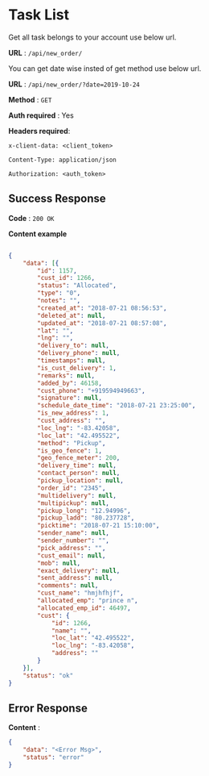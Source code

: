 # Task List

Get all task belongs to your account use below url.

**URL** : `/api/new_order/`

You can get date wise insted of get method use below url.

**URL** : `/api/new_order/?date=2019-10-24`

**Method** : `GET`

**Auth required** : Yes

**Headers required**:

 ```x-client-data: <client_token>```

 ```Content-Type: application/json```

```Authorization: <auth_token>```


## Success Response

**Code** : `200 OK`

**Content example**

```json

{
    "data": [{
        "id": 1157,
        "cust_id": 1266,
        "status": "Allocated",
        "type": "0",
        "notes": "",
        "created_at": "2018-07-21 08:56:53",
        "deleted_at": null,
        "updated_at": "2018-07-21 08:57:08",
        "lat": "",
        "lng": "",
        "delivery_to": null,
        "delivery_phone": null,
        "timestamps": null,
        "is_cust_delivery": 1,
        "remarks": null,
        "added_by": 46158,
        "cust_phone": "+919594949663",
        "signature": null,
        "schedule_date_time": "2018-07-21 23:25:00",
        "is_new_address": 1,
        "cust_address": "",
        "loc_lng": "-83.42058",
        "loc_lat": "42.495522",
        "method": "Pickup",
        "is_geo_fence": 1,
        "geo_fence_meter": 200,
        "delivery_time": null,
        "contact_person": null,
        "pickup_location": null,
        "order_id": "2345",
        "multidelivery": null,
        "multipickup": null,
        "pickup_long": "12.94996",
        "pickup_ladd": "80.237728",
        "picktime": "2018-07-21 15:10:00",
        "sender_name": null,
        "sender_number": "",
        "pick_address": "",
        "cust_email": null,
        "mob": null,
        "exact_delivery": null,
        "sent_address": null,
        "comments": null,
        "cust_name": "hmjhfhjf",
        "allocated_emp": "prince n",
        "allocated_emp_id": 46497,
        "cust": {
            "id": 1266,
            "name": "",
            "loc_lat": "42.495522",
            "loc_lng": "-83.42058",
            "address": ""
        }
    }],
    "status": "ok"
}

```

## Error Response

**Content** :

```json
{
    "data": "<Error Msg>",
    "status": "error"
}
```
